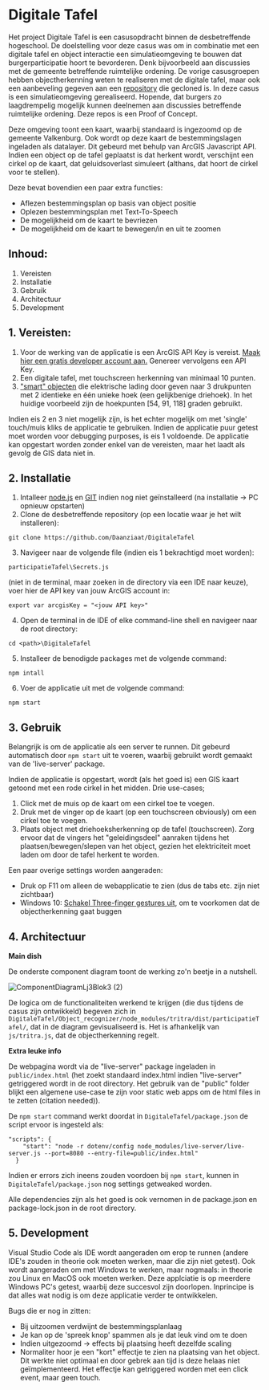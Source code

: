 # Digitale Tafel
Het project Digitale Tafel is een casusopdracht binnen de desbetreffende hogeschool. De doelstelling voor deze casus was om in combinatie met een digitale tafel en object interactie een simulatieomgeving te bouwen dat burgerparticipatie hoort te bevorderen. Denk bijvoorbeeld aan discussies met de gemeente betreffende ruimtelijke ordening. 
De vorige casusgroepen hebben objectherkenning weten te realiseren met de digitale tafel, maar ook een aanbeveling gegeven aan een [repository](https://github.com/andypotato/tritra) die gecloned is. In deze casus is een simulatieomgeving gerealiseerd. Hopende, dat burgers zo laagdrempelig mogelijk kunnen deelnemen aan discussies betreffende ruimtelijke ordening. Deze repos is een Proof of Concept.

Deze omgeving toont een kaart, waarbij standaard is ingezoomd op de gemeente Valkenburg. Ook wordt op deze kaart de bestemmingslagen ingeladen als datalayer. Dit gebeurd met behulp van ArcGIS Javascript API.
Indien een object op de tafel geplaatst is dat herkent wordt, verschijnt een cirkel op de kaart, dat geluidsoverlast simuleert (althans, dat hoort de cirkel voor te stellen). 

Deze bevat bovendien een paar extra functies:
- Aflezen bestemmingsplan op basis van object positie
- Oplezen bestemmingsplan met Text-To-Speech
- De mogelijkheid om de kaart te bevriezen
- De mogelijkheid om de kaart te bewegen/in en uit te zoomen

## Inhoud:
1. Vereisten
2. Installatie
3. Gebruik
4. Architectuur
5. Development

## 1. Vereisten:
1. Voor de werking van de applicatie is een ArcGIS API Key is vereist. [Maak hier een gratis developer account aan.](https://developers.arcgis.com/sign-up/) Genereer vervolgens een API Key.
2. Een digitale tafel, met touchscreen herkenning van minimaal 10 punten.
3. ["smart" objecten](https://medium.com/swlh/building-your-own-interactive-touchscreen-table-with-object-recognition-768b663ccce8) die elektrische lading door geven naar 3 drukpunten met 2 identieke en één unieke hoek (een gelijkbenige driehoek). In het huidige voorbeeld zijn de hoekpunten [54, 91, 118] graden gebruikt.

Indien eis 2 en 3 niet mogelijk zijn, is het echter mogelijk om met 'single' touch/muis kliks de applicatie te gebruiken. Indien de applicatie puur getest moet worden voor debugging purposes, is eis 1 voldoende.
De applicatie kan opgestart worden zonder enkel van de vereisten, maar het laadt als gevolg de GIS data niet in.


## 2. Installatie
1. Intalleer [node.js](https://nodejs.org/en) en [GIT](https://git-scm.com/downloads) indien nog niet geïnstalleerd (na installatie -> PC opnieuw opstarten)
2. Clone de desbetreffende repository (op een locatie waar je het wilt installeren):
```
git clone https://github.com/Daanziaat/DigitaleTafel
```
3. Navigeer naar de volgende file (indien eis 1 bekrachtigd moet worden):
```
participatieTafel\Secrets.js
``` 
(niet in de terminal, maar zoeken in de directory via een IDE naar keuze),
voer hier de API key van jouw ArcGIS account in:
```
export var arcgisKey = "<jouw API key>"
```
4. Open de terminal in de IDE of elke command-line shell en navigeer naar de root directory:
```
cd <path>\DigitaleTafel
```
5. Installeer de benodigde packages met de volgende command:
 ```
 npm intall
 ```
6. Voer de applicatie uit met de volgende command:
```
npm start
```

## 3. Gebruik
Belangrijk is om de applicatie als een server te runnen. Dit gebeurd automatisch door ```npm start``` uit te voeren, waarbij gebruikt wordt gemaakt van de 'live-server' package.

Indien de applicatie is opgestart, wordt (als het goed is) een GIS kaart getoond met een rode cirkel in het midden. Drie use-cases;

1. Click met de muis op de kaart om een cirkel toe te voegen.
2. Druk met de vinger op de kaart (op een touchscreen obviously) om een cirkel toe te voegen.
3. Plaats object met driehoeksherkenning op de tafel (touchscreen). Zorg ervoor dat de vingers het "geleidingsdeel" aanraken tijdens het plaatsen/bewegen/slepen van het object, gezien het elektriciteit moet laden om door de tafel herkent te worden.

Een paar overige settings worden aangeraden:
- Druk op F11 om alleen de webapplicatie te zien (dus de tabs etc. zijn niet zichtbaar)
- Windows 10: [Schakel Three-finger gestures uit](https://www.tenforums.com/tutorials/148114-how-enable-disable-touchpad-multifinger-gestures-windows-10-a.html), om te voorkomen dat de objectherkenning gaat buggen

## 4. Architectuur
**Main dish**

De onderste component diagram toont de werking zo'n beetje in a nutshell.

![ComponentDiagramLj3Blok3 (2)](https://user-images.githubusercontent.com/74657735/231879189-411d26fa-1b5c-4d24-8ee4-d43eb3c93a7d.png)

De logica om de functionaliteiten werkend te krijgen (die dus tijdens de casus zijn ontwikkeld) begeven zich in ```DigitaleTafel/Object_recognizer/node_modules/tritra/dist/participatieTafel/```, dat in de diagram gevisualiseerd is. Het is afhankelijk van ```js/tritra.js```, dat de objectherkenning regelt.

**Extra leuke info**

De webpagina wordt via de "live-server" package ingeladen in ```public/index.html``` (het zoekt standaard index.html indien "live-server" getriggered wordt in de root directory. Het gebruik van de "public" folder blijkt een algemene use-case te zijn voor static web apps om de html files in te zetten (citation needed)).

De ```npm start``` command werkt doordat in ```DigitaleTafel/package.json``` de script ervoor is ingesteld als:
```
"scripts": {
    "start": "node -r dotenv/config node_modules/live-server/live-server.js --port=8080 --entry-file=public/index.html"
  }
```
Indien er errors zich ineens zouden voordoen bij ```npm start```, kunnen in ```DigitaleTafel/package.json``` nog settings getweaked worden.

Alle dependencies zijn als het goed is ook vernomen in de package.json en package-lock.json in de root directory.

## 5. Development
Visual Studio Code als IDE wordt aangeraden om erop te runnen (andere IDE's zouden in theorie ook moeten werken, maar die zijn niet getest). Ook wordt aangeraden om met Windows te werken, maar nogmaals: in theorie zou Linux en MacOS ook moeten werken. Deze applciatie is op meerdere Windows PC's getest, waarbij deze succesvol zijn doorlopen. Inprincipe is dat alles wat nodig is om deze applicatie verder te ontwikkelen.

Bugs die er nog in zitten:
- Bij uitzoomen verdwijnt de bestemmingsplanlaag
- Je kan op de 'spreek knop' spammen als je dat leuk vind om te doen
- Indien uitgezoomd -> effects bij plaatsing heeft dezelfde scaling
- Normaliter hoor je een "kort" effectje te zien na plaatsing van het object. Dit werkte niet optimaal en door gebrek aan tijd is deze helaas niet geïmplementeerd. Het effectje kan getriggered worden met een click event, maar geen touch.
